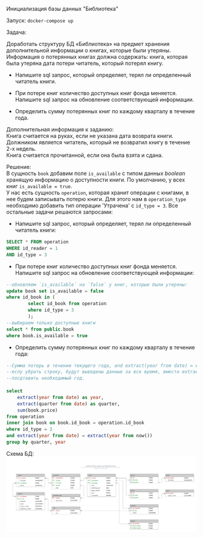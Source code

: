 Инициализация базы данных "Библиотека"

Запуск: `docker-compose up`

Задача:  


 Доработать структуру БД «Библиотека» на предмет хранения дополнительной информации о книгах, которые были утеряны. Информация о потерянных книгах должна содержать:
книга, которая была утеряна дата потери читатель, который потерял книгу.

- Напишите sql запрос, который определяет, терял ли определенный читатель книги.

- При потере книг количество доступных книг фонда меняется. Напишите sql запрос на обновление соответствующей информации.

- Определить сумму потерянных книг по каждому кварталу в течение года.

Дополнительная информация к заданию:  
Книга считается на руках, если не указана дата возврата книги.  
Должником является читатель, который не возвратил книгу в течение 2-х недель.  
Книга считается прочитанной, если она была взята и сдана.  


Решение:  
В сущность `book` добавим поле `is_available` с типом данных *boolean* хранящую информацию о доступности книги.
По умолчанию, у всех книг `is_available = true`.  
У нас есть сущность `operation`, которая хранит операции с 
книгами, в нее будем записывать потерю книги. Для этого нам в `operation_type` необходимо добавить тип операции 'Утрачена' с `id_type = 3`. 
Все остальные задачи решаются запросами:  
- Напишите sql запрос, который определяет, терял ли определенный читатель книги:
```sql
SELECT * FROM operation
WHERE id_reader = 1
AND id_type = 3
```  
- При потере книг количество доступных книг фонда меняется. Напишите sql запрос на обновление соответствующей информации:
```sql
--обновляем `is_available` на `false` у книг, которые были утеряны:
update book set is_available = false
where id_book in (
		select id_book from operation
		where id_type = 3
		);
--выбираем только доступные книги
select * from public.book
where book.is_available = true
```  
- Определить сумму потерянных книг по каждому кварталу в течение года:
```sql
--Сумма потерь в течении текущего года, and extract(year from date) = extract(year from now()),
--еслу убрать строку, будут выведены данные за все время, вместо extract(year from now()) можно
--посдтавить необходимый год.  

select
	extract(year from date) as year,
	extract(quarter from date) as quarter,
	sum(book.price)
from operation
inner join book on book.id_book = operation.id_book 
where id_type = 3
and extract(year from date) = extract(year from now())
group by quarter, year
```

Схема БД: ![Схема БД "Библиотека""](theLibrary.jpeg)




